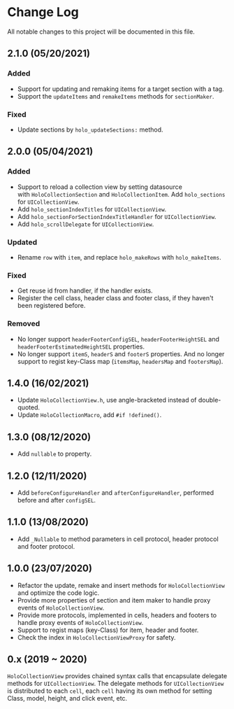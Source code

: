 # Change Log

All notable changes to this project will be documented in this file.


## 2.1.0 (05/20/2021)

### Added

- Support for updating and remaking items for a target section with a tag.
- Support the `updateItems` and `remakeItems` methods for `sectionMaker`.

### Fixed

- Update sections by `holo_updateSections:` method.


## 2.0.0 (05/04/2021)

### Added

- Support to reload a collection view by setting datasource with `HoloCollectionSection` and `HoloCollectionItem`. Add `holo_sections` for `UICollectionView`.
- Add `holo_sectionIndexTitles` for `UICollectionView`.
- Add `holo_sectionForSectionIndexTitleHandler` for `UICollectionView`.
- Add `holo_scrollDelegate` for `UICollectionView`.

### Updated

- Rename `row` with `item`, and replace `holo_makeRows` with `holo_makeItems`.

### Fixed

- Get reuse id from handler, if the handler exists.
- Register the cell class, header class and footer class, if they haven't been registered before.

### Removed

- No longer support `headerFooterConfigSEL`, `headerFooterHeightSEL` and `headerFooterEstimatedHeightSEL` properties.
- No longer support `itemS`, `headerS` and `footerS` properties. And no longer support to regist key-Class map (`itemsMap`, `headersMap` and `footersMap`).


## 1.4.0 (16/02/2021)

- Update `HoloCollectionView.h`, use angle-bracketed instead of double-quoted.
- Update `HoloCollectionMacro`, add `#if !defined()`.


## 1.3.0 (08/12/2020)

- Add `nullable` to property.


## 1.2.0 (12/11/2020)

- Add `beforeConfigureHandler` and `afterConfigureHandler`, performed before and after `configSEL`.


## 1.1.0 (13/08/2020)

- Add `_Nullable` to method parameters in cell protocol, header protocol and footer protocol.


## 1.0.0 (23/07/2020)

- Refactor the update, remake and insert methods for `HoloCollectionView` and optimize the code logic.
- Provide more properties of section and item maker to handle proxy events of `HoloCollectionView`.
- Provide more protocols, implemented in cells, headers and footers to handle proxy events of `HoloCollectionView`.
- Support to regist maps (key-Class) for item, header and footer.
- Check the index in `HoloCollectionViewProxy` for safety.


## 0.x (2019 ~ 2020)

`HoloCollectionView` provides chained syntax calls that encapsulate delegate methods for `UICollectionView`. The delegate methods for `UICollectionView` is distributed to each `cell`, each `cell` having its own method for setting Class, model, height, and click event, etc.


